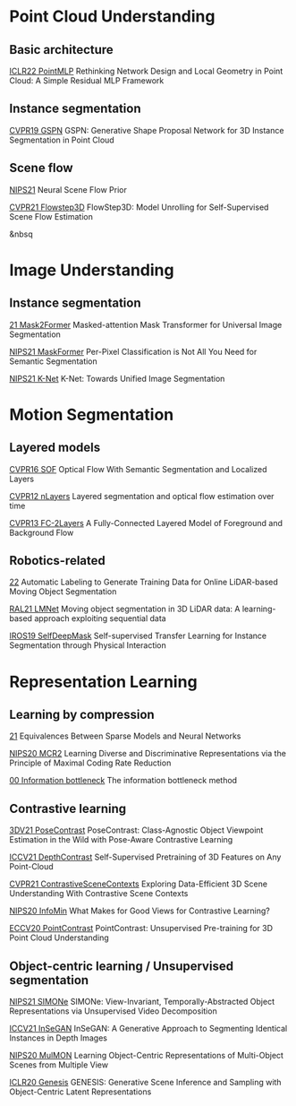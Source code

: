 # Point Cloud Understanding

## Basic architecture

[ICLR22 PointMLP](https://arxiv.org/abs/2202.07123)
Rethinking Network Design and Local Geometry in Point Cloud: A Simple Residual MLP Framework

## Instance segmentation

[CVPR19 GSPN](https://openaccess.thecvf.com/content_CVPR_2019/html/Yi_GSPN_Generative_Shape_Proposal_Network_for_3D_Instance_Segmentation_in_CVPR_2019_paper.html)
GSPN: Generative Shape Proposal Network for 3D Instance Segmentation in Point Cloud

## Scene flow

[NIPS21](https://proceedings.neurips.cc/paper/2021/hash/41263b9a46f6f8f22668476661614478-Abstract.html)
Neural Scene Flow Prior

[CVPR21 Flowstep3D](https://openaccess.thecvf.com/content/CVPR2021/html/Kittenplon_FlowStep3D_Model_Unrolling_for_Self-Supervised_Scene_Flow_Estimation_CVPR_2021_paper.html)
FlowStep3D: Model Unrolling for Self-Supervised Scene Flow Estimation

&nbsq

# Image Understanding

## Instance segmentation

[21 Mask2Former](https://arxiv.org/abs/2112.01527)
Masked-attention Mask Transformer for Universal Image Segmentation

[NIPS21 MaskFormer](https://arxiv.org/abs/2107.06278)
Per-Pixel Classification is Not All You Need for Semantic Segmentation

[NIPS21 K-Net](https://proceedings.neurips.cc/paper/2021/hash/55a7cf9c71f1c9c495413f934dd1a158-Abstract.html)
K-Net: Towards Unified Image Segmentation

# Motion Segmentation

## Layered models

[CVPR16 SOF](https://openaccess.thecvf.com/content_cvpr_2016/html/Sevilla-Lara_Optical_Flow_With_CVPR_2016_paper.html)
Optical Flow With Semantic Segmentation and Localized Layers

[CVPR12 nLayers](https://cs.brown.edu/people/dqsun/pubs/cvpr_2012_layer.pdf)
Layered segmentation and optical flow estimation over time

[CVPR13 FC-2Layers](https://openaccess.thecvf.com/content_cvpr_2013/html/Sun_A_Fully-Connected_Layered_2013_CVPR_paper.html)
A Fully-Connected Layered Model of Foreground and Background Flow

## Robotics-related

[22](https://arxiv.org/abs/2201.04501)
Automatic Labeling to Generate Training Data for Online LiDAR-based Moving Object Segmentation

[RAL21 LMNet](https://arxiv.org/abs/2105.08971)
Moving object segmentation in 3D LiDAR data: A learning-based approach exploiting sequential data

[IROS19 SelfDeepMask](https://arxiv.org/abs/2005.09484)
Self-supervised Transfer Learning for Instance Segmentation through Physical Interaction

# Representation Learning

## Learning by compression

[21](https://www.stat.cmu.edu/~ryantibs/papers/sparsitynn.pdf)
Equivalences Between Sparse Models and Neural Networks

[NIPS20 MCR2](https://arxiv.org/abs/2006.08558)
Learning Diverse and Discriminative Representations via the Principle of Maximal Coding Rate Reduction

[00 Information bottleneck](https://arxiv.org/abs/physics/0004057)
The information bottleneck method

## Contrastive learning

[3DV21 PoseContrast](https://ieeexplore.ieee.org/abstract/document/9665831)
PoseContrast: Class-Agnostic Object Viewpoint Estimation in the Wild with Pose-Aware Contrastive Learning

[ICCV21 DepthContrast](https://openaccess.thecvf.com/content/ICCV2021/html/Zhang_Self-Supervised_Pretraining_of_3D_Features_on_Any_Point-Cloud_ICCV_2021_paper.html)
Self-Supervised Pretraining of 3D Features on Any Point-Cloud

[CVPR21 ContrastiveSceneContexts](https://openaccess.thecvf.com/content/CVPR2021/html/Hou_Exploring_Data-Efficient_3D_Scene_Understanding_With_Contrastive_Scene_Contexts_CVPR_2021_paper.html)
Exploring Data-Efficient 3D Scene Understanding With Contrastive Scene Contexts

[NIPS20 InfoMin](https://proceedings.neurips.cc/paper/2020/hash/4c2e5eaae9152079b9e95845750bb9ab-Abstract.html)
What Makes for Good Views for Contrastive Learning?

[ECCV20 PointContrast](https://arxiv.org/abs/2007.10985)
PointContrast: Unsupervised Pre-training for 3D Point Cloud Understanding

## Object-centric learning / Unsupervised segmentation

[NIPS21 SIMONe](https://proceedings.neurips.cc/paper/2021/hash/a860a7886d7c7e2a8d3eaac96f76dc0d-Abstract.html)
SIMONe: View-Invariant, Temporally-Abstracted Object Representations via Unsupervised Video Decomposition

[ICCV21 InSeGAN](https://openaccess.thecvf.com/content/ICCV2021/html/Cherian_InSeGAN_A_Generative_Approach_to_Segmenting_Identical_Instances_in_Depth_ICCV_2021_paper.html)
InSeGAN: A Generative Approach to Segmenting Identical Instances in Depth Images

[NIPS20 MulMON](https://proceedings.neurips.cc/paper/2020/hash/3d9dabe52805a1ea21864b09f3397593-Abstract.html)
Learning Object-Centric Representations of Multi-Object Scenes from Multiple View

[ICLR20 Genesis](https://arxiv.org/abs/1907.13052)
GENESIS: Generative Scene Inference and Sampling with Object-Centric Latent Representations
